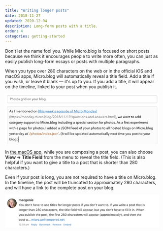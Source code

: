 ```yaml
---
title: "Writing longer posts"
date: 2018-11-27
updated: 2020-12-04
description: Long-form posts with a title.
order: 4
categories: getting-started
---
```

Don't let the name fool you. While Micro.blog is focused on short posts because we think it encourages people to write more often, you can just as easily publish long-form essays or posts with multiple paragraphs.

When you type over 280 characters on the web or in the official iOS and macOS apps, Micro.blog will automatically reveal a title field. Add a title if you wish, or leave it blank — it's up to you. If you add a title, it will appear on the timeline, linked to your post when you publish it.

<img src="/assets/images/web/editing-title.png" width="500" height="164" alt="Screenshot of editing with title">

In [the macOS app](/2017/mac-version/), while you are composing a post, you can also choose **View → Title Field** from the menu to reveal the title field. (This is also helpful if you want to give a title to a post that is shorter than 280 characters.)

Even if your post is long, you are not required to have a title on Micro.blog. In the timeline, the post will be truncated to approximately 280 characters, and will have a link to the complete post on your blog.

<img src="/assets/images/web/editing-no-title.png" width="500" height="106" alt="Screenshot of a longer post without a title as it appears on the timeline">

